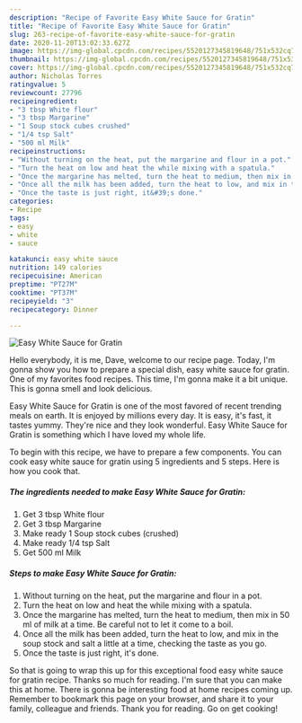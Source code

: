 ```yaml
---
description: "Recipe of Favorite Easy White Sauce for Gratin"
title: "Recipe of Favorite Easy White Sauce for Gratin"
slug: 263-recipe-of-favorite-easy-white-sauce-for-gratin
date: 2020-11-20T13:02:33.627Z
image: https://img-global.cpcdn.com/recipes/5520127345819648/751x532cq70/easy-white-sauce-for-gratin-recipe-main-photo.jpg
thumbnail: https://img-global.cpcdn.com/recipes/5520127345819648/751x532cq70/easy-white-sauce-for-gratin-recipe-main-photo.jpg
cover: https://img-global.cpcdn.com/recipes/5520127345819648/751x532cq70/easy-white-sauce-for-gratin-recipe-main-photo.jpg
author: Nicholas Torres
ratingvalue: 5
reviewcount: 27796
recipeingredient:
- "3 tbsp White flour"
- "3 tbsp Margarine"
- "1 Soup stock cubes crushed"
- "1/4 tsp Salt"
- "500 ml Milk"
recipeinstructions:
- "Without turning on the heat, put the margarine and flour in a pot."
- "Turn the heat on low and heat the while mixing with a spatula."
- "Once the margarine has melted, turn the heat to medium, then mix in 50 ml of milk at a time. Be careful not to let it come to a boil."
- "Once all the milk has been added, turn the heat to low, and mix in the soup stock and salt a little at a time, checking the taste as you go."
- "Once the taste is just right, it&#39;s done."
categories:
- Recipe
tags:
- easy
- white
- sauce

katakunci: easy white sauce 
nutrition: 149 calories
recipecuisine: American
preptime: "PT27M"
cooktime: "PT37M"
recipeyield: "3"
recipecategory: Dinner

---
```



![Easy White Sauce for Gratin](https://img-global.cpcdn.com/recipes/5520127345819648/751x532cq70/easy-white-sauce-for-gratin-recipe-main-photo.jpg)

Hello everybody, it is me, Dave, welcome to our recipe page. Today, I'm gonna show you how to prepare a special dish, easy white sauce for gratin. One of my favorites food recipes. This time, I'm gonna make it a bit unique. This is gonna smell and look delicious.



Easy White Sauce for Gratin is one of the most favored of recent trending meals on earth. It is enjoyed by millions every day. It is easy, it's fast, it tastes yummy. They're nice and they look wonderful. Easy White Sauce for Gratin is something which I have loved my whole life.


To begin with this recipe, we have to prepare a few components. You can cook easy white sauce for gratin using 5 ingredients and 5 steps. Here is how you cook that.

<!--inarticleads1-->

##### The ingredients needed to make Easy White Sauce for Gratin:

1. Get 3 tbsp White flour
1. Get 3 tbsp Margarine
1. Make ready 1 Soup stock cubes (crushed)
1. Make ready 1/4 tsp Salt
1. Get 500 ml Milk




<!--inarticleads2-->

##### Steps to make Easy White Sauce for Gratin:

1. Without turning on the heat, put the margarine and flour in a pot.
1. Turn the heat on low and heat the while mixing with a spatula.
1. Once the margarine has melted, turn the heat to medium, then mix in 50 ml of milk at a time. Be careful not to let it come to a boil.
1. Once all the milk has been added, turn the heat to low, and mix in the soup stock and salt a little at a time, checking the taste as you go.
1. Once the taste is just right, it&#39;s done.




So that is going to wrap this up for this exceptional food easy white sauce for gratin recipe. Thanks so much for reading. I'm sure that you can make this at home. There is gonna be interesting food at home recipes coming up. Remember to bookmark this page on your browser, and share it to your family, colleague and friends. Thank you for reading. Go on get cooking!
